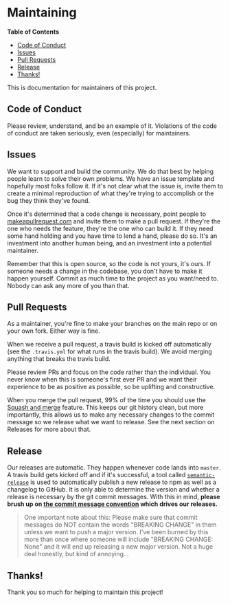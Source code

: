 # Maintaining
 
<!-- START doctoc generated TOC please keep comment here to allow auto update -->
<!-- DON'T EDIT THIS SECTION, INSTEAD RE-RUN doctoc TO UPDATE -->
**Table of Contents**
 
- [Code of Conduct](#code-of-conduct)
- [Issues](#issues)
- [Pull Requests](#pull-requests)
- [Release](#release)
- [Thanks!](#thanks)
 
<!-- END doctoc generated TOC please keep comment here to allow auto update -->
 
This is documentation for maintainers of this project.
 
## Code of Conduct
 
Please review, understand, and be an example of it. Violations of the code of conduct are
taken seriously, even (especially) for maintainers.
 
## Issues
 
We want to support and build the community. We do that best by helping people learn to solve
their own problems. We have an issue template and hopefully most folks follow it. If it's
not clear what the issue is, invite them to create a minimal reproduction of what they're trying
to accomplish or the bug they think they've found.
 
Once it's determined that a code change is necessary, point people to
[makeapullrequest.com](http://makeapullrequest.com) and invite them to make a pull request.
If they're the one who needs the feature, they're the one who can build it. If they need
some hand holding and you have time to lend a hand, please do so. It's an investment into
another human being, and an investment into a potential maintainer.
 
Remember that this is open source, so the code is not yours, it's ours. If someone needs a change
in the codebase, you don't have to make it happen yourself. Commit as much time to the project
as you want/need to. Nobody can ask any more of you than that.
 
## Pull Requests
 
As a maintainer, you're fine to make your branches on the main repo or on your own fork. Either
way is fine.
 
When we receive a pull request, a travis build is kicked off automatically (see the `.travis.yml`
for what runs in the travis build). We avoid merging anything that breaks the travis build.
 
Please review PRs and focus on the code rather than the individual. You never know when this is
someone's first ever PR and we want their experience to be as positive as possible, so be
uplifting and constructive.
 
When you merge the pull request, 99% of the time you should use the
[Squash and merge](https://help.github.com/articles/merging-a-pull-request/) feature. This keeps
our git history clean, but more importantly, this allows us to make any necessary changes to the
commit message so we release what we want to release. See the next section on Releases for more
about that.
 
## Release
 
Our releases are automatic. They happen whenever code lands into `master`. A travis build gets
kicked off and if it's successful, a tool called
[`semantic-release`](https://github.com/semantic-release/semantic-release) is used to
automatically publish a new release to npm as well as a changelog to GitHub. It is only able to
determine the version and whether a release is necessary by the git commit messages. With this
in mind, **please brush up on [the commit message convention][commit] which drives our releases.**
 
> One important note about this: Please make sure that commit messages do NOT contain the words
> "BREAKING CHANGE" in them unless we want to push a major version. I've been burned by this
> more than once where someone will include "BREAKING CHANGE: None" and it will end up releasing
> a new major version. Not a huge deal honestly, but kind of annoying...
 
## Thanks!
 
Thank you so much for helping to maintain this project!
 
[commit]: https://github.com/conventional-changelog-archived-repos/conventional-changelog-angular/blob/ed32559941719a130bb0327f886d6a32a8cbc2ba/convention.md